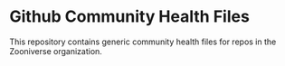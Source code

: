 # Github Community Health Files

This repository contains generic community health files for repos in the Zooniverse organization.
